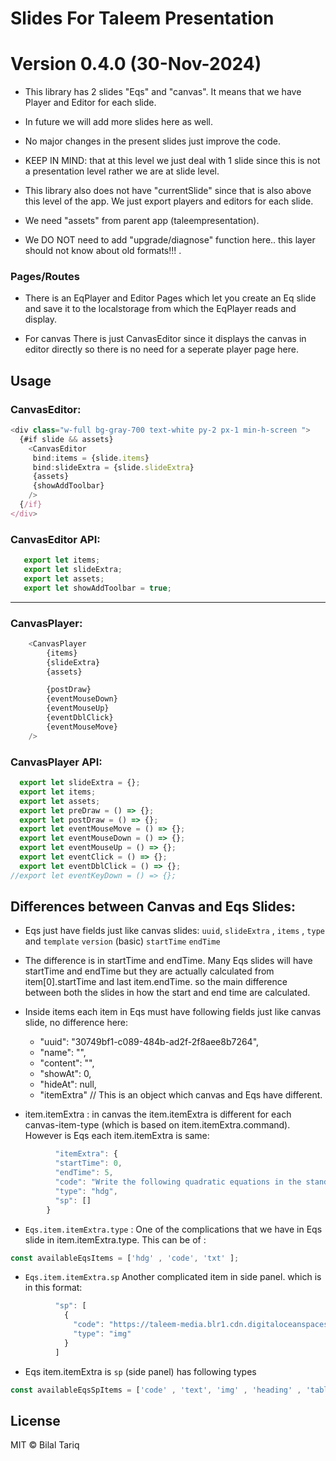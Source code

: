# Slides For Taleem Presentation 


# Version 0.4.0 (30-Nov-2024)

- This library has 2 slides "Eqs" and "canvas". It means that we have Player and Editor for each slide.

- In future we will add more slides here as well.

- No major changes in the present slides just improve the code.

- KEEP IN MIND: that at this level we just deal with 1 slide since this is not a presentation level rather we are at slide level.

- This library also does not have "currentSlide" since that is also above this level of the app. We just export players and editors for each slide.

- We need "assets" from parent app (taleempresentation).

- We DO NOT  need to add "upgrade/diagnose" function here.. this layer should not know about old formats!!! .

### Pages/Routes

- There is an EqPlayer and Editor Pages which let you create an Eq slide and save it to the localstorage from which the EqPlayer reads and display.

- For canvas There is just CanvasEditor since it displays the canvas in editor directly so there is no need for a seperate player page here.


## Usage

### CanvasEditor:

```javascript
<div class="w-full bg-gray-700 text-white py-2 px-1 min-h-screen ">
  {#if slide && assets}
    <CanvasEditor
     bind:items = {slide.items}
     bind:slideExtra = {slide.slideExtra}
     {assets}
     {showAddToolbar}
    />
  {/if}
</div>
```

### CanvasEditor API:

```javascript
   export let items;
   export let slideExtra;
   export let assets;
   export let showAddToolbar = true;
```    
---


### CanvasPlayer:

```javascript
    <CanvasPlayer
        {items}
        {slideExtra}
        {assets}

        {postDraw}
        {eventMouseDown}
        {eventMouseUp}
        {eventDblClick}
        {eventMouseMove}
    />
```

### CanvasPlayer API:

```javascript
  export let slideExtra = {};
  export let items;
  export let assets;
  export let preDraw = () => {};   
  export let postDraw = () => {};  
  export let eventMouseMove = () => {};
  export let eventMouseDown = () => {};
  export let eventMouseUp = () => {};  
  export let eventClick = () => {};  
  export let eventDblClick = () => {};  
//export let eventKeyDown = () => {}; 

```

## Differences between Canvas and Eqs Slides:

  - Eqs just have fields just like canvas slides:
       `uuid`, 
       `slideExtra` , 
       `items` , 
       `type` and 
       `template` 
       `version`  (basic)
       `startTime`
       `endTime`

  - The difference is in startTime and endTime. Many Eqs slides will have startTime and endTime but they are actually calculated from item[0].startTime and last item.endTime. so the main difference between both the slides in how the start and end time are calculated.

  - Inside items each item in Eqs must have following fields just like canvas slide, no difference here:
      - "uuid": "30749bf1-c089-484b-ad2f-2f8aee8b7264",
      - "name": "",
      - "content": "",
      - "showAt": 0,
      - "hideAt": null,
      - "itemExtra"  // This is an object which canvas and Eqs have different.
 

 -  item.itemExtra : in canvas the item.itemExtra is different for each canvas-item-type (which is based on item.itemExtra.command). However is Eqs each item.itemExtra is same:

```javascript 
          "itemExtra": {
          "startTime": 0,
          "endTime": 5,
          "code": "Write the following quadratic equations in the standard form and point out pure quadratic equations.",
          "type": "hdg",
          "sp": []
        }
```
 - `Eqs.item.itemExtra.type` : One of the  complications that we have in Eqs slide in item.itemExtra.type. This can be of :

```javascript
const availableEqsItems = ['hdg' , 'code', 'txt' ];
```

- `Eqs.item.itemExtra.sp` Another complicated item in  side panel.  which is in this format:

```javascript
          "sp": [
            {
              "code": "https://taleem-media.blr1.cdn.digitaloceanspaces.com/bucket/baloons.png",
              "type": "img"
            }
          ]
```
- Eqs item.itemExtra is `sp` (side panel) has following types
```javascript
const availableEqsSpItems = ['code' , 'text', 'img' , 'heading' , 'table' , 'tableCode' ];
```

## License
MIT © Bilal Tariq